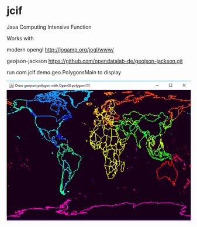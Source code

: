 # jcif
Java Computing Intensive Function


Works with 

modern opengl
http://jogamp.org/jogl/www/

geojson-jackson
https://github.com/opendatalab-de/geojson-jackson.git

run com.jcif.demo.geo.PolygonsMain to display

![alt text](https://github.com/eskoy/jcif/blob/master/doc/world.png "Logo Title Text 1")

